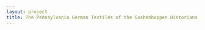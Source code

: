 ```yaml
--- 
layout: project 
title: The Pennsylvania German Textiles of the Goshenhoppen Historians, the Mennonite Heritage Center and the Schwenkfelder Library & Heritage Center
---
```




